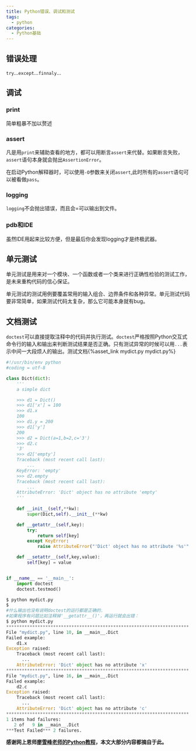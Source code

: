 ```yaml
---
title: Python错误、调试和测试
tags:
  - python
categories:
  - Python基础
---
```


## 错误处理
`try`...`except`...`finnaly`...

<!--More-->
## 调试
### print
简单粗暴不加以赘述
### assert
凡是用`print`来辅助查看的地方，都可以用断言`assert`来代替。如果断言失败，`assert`语句本身就会抛出`AssertionError`。

在启动Python解释器时，可以使用`-O`参数来关闭`assert`,此时所有的`assert`语句可以被看做`pass`。
### logging
`logging`不会抛出错误，而且会=可以输出到文件。
### pdb和IDE
虽然IDE用起来比较方便，但是最后你会发现logging才是终极武器。

## 单元测试
单元测试是用来对一个模块、一个函数或者一个类来进行正确性检验的测试工作，是未来重构代码的信心保证。


单元测试的测试用例要覆盖常用的输入组合、边界条件和各种异常。单元测试代码要非常简单，如果测试代码太复杂，那么它可能本身就有bug。

## 文档测试
`doctest`可以直接提取注释中的代码并执行测试。`doctest`严格按照Python交互式命令行的输入和输出来判断测试结果是否正确。只有测试异常的时候可以用`...`表示中间一大段烦人的输出。测试文档{%asset_link mydict.py mydict.py%}

```python
#!/usr/bin/env python
#coding = utf-8

class Dict(dict):
	'''
	a simple dict

	>>> d1 = Dict()
	>>> d1['x'] = 100
	>>> d1.x
	100
	>>> d1.y = 200
	>>> d1['y']
	200
	>>> d2 = Dict(a=1,b=2,c='3')
	>>> d2.c
	'3'
    >>> d2['empty']
    Traceback (most recent call last):
        ...
    KeyError: 'empty'
    >>> d2.empty
    Traceback (most recent call last):
        ...
    AttributeError: 'Dict' object has no attribute 'empty'
    '''
    
	def __init__(self,**kw):
		super(Dict,self).__init__(**kw)

	def __getattr__(self,key):
		try:
			return self[key]
		except KeyError:
			raise AttributeError("'Dict' object has no attribute '%s'" %key)

	def __setattr__(self,key,value):
		self[key] = value


if __name__ == '__main__':
	import doctest
	doctest.testmod()
```

```python
$ python mydict.py
$
#什么输出也没有说明doctest的运行都是正确的.
#如果程序有问题比如注释掉'__getattr__()'，再运行就会出错：
$ python mydict.py
**********************************************************************
File "mydict.py", line 10, in __main__.Dict
Failed example:
    d1.x
Exception raised:
    Traceback (most recent call last):
      ...
    AttributeError: 'Dict' object has no attribute 'x'
**********************************************************************
File "mydict.py", line 16, in __main__.Dict
Failed example:
    d2.c
Exception raised:
    Traceback (most recent call last):
      ...
    AttributeError: 'Dict' object has no attribute 'c'
**********************************************************************
1 items had failures:
   2 of   9 in __main__.Dict
***Test Failed*** 2 failures.
```
**感谢网上恩师[廖雪峰老师的Python教程][廖雪峰老师的教程]，本文大部分内容都摘自于此。**

[廖雪峰老师的教程]: http://www.liaoxuefeng.com/wiki/001374738125095c955c1e6d8bb493182103fac9270762a000